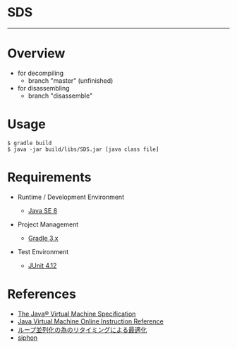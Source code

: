 # SDS

---
# Overview

* for decompiling
    * branch "master" (unfinished)
* for disassembling
    * branch "disassemble"


# Usage

    $ gradle build
    $ java -jar build/libs/SDS.jar [java class file]


# Requirements

* Runtime / Development Environment
    * [Java SE 8](http://www.oracle.com/technetwork/java/javase/overview/index.html)

* Project Management
    * [Gradle 3.x](http://gradle.org/)

* Test Environment
    * [JUnit 4.12](http://junit.org/junit4/)



# References

* [The Java® Virtual Machine Specification](https://docs.oracle.com/javase/specs/jvms/se8/html/index.html)
* [Java Virtual Machine Online Instruction Reference](http://cs.au.dk/~mis/dOvs/jvmspec/ref-Java.html)
* [ループ並列化の為のリタイミングによる最適化](http://www.is.titech.ac.jp/~sassa/lab/papers-written/09M37040-ikarashi.pdf)
* [siphon](https://github.com/tamada/siphon)
